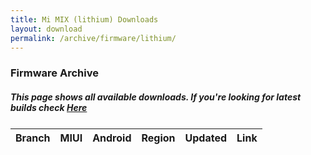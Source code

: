 ```yaml
---
title: Mi MIX (lithium) Downloads
layout: download
permalink: /archive/firmware/lithium/
---
```


### Firmware Archive
##### This page shows all available downloads. If you're looking for latest builds check [Here](/firmware/lithium/)


<div class="table-responsive-md" style="margin-top: 25px;">
<table id="firmware" class="compact table table-striped table-hover table-sm">
    <thead class="thead-dark">
        <tr>
            <th>Branch</th>
            <th>MIUI</th>
            <th>Android</th>
            <th>Region</th>
            <th>Updated</th>
            <th>Link</th>
        </tr>
    </thead>
    <script>loadFirmwareDownloads('lithium', 'full')</script>
</table>
</div>
